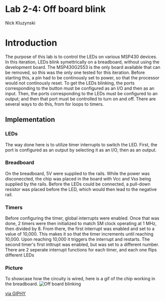 # Lab 2-4: Off board blink

Nick Kluzynski

# Introduction
The purpose of this lab is to control the LEDs on various MSP430 devices. In this iteration, LEDs blink symettrically on a breadboard, without using the development board. The MSP430G2553 is the only board available that can be removed, so this was the only one tested for this iteration.  Before starting this, a pin had to be continously set to power, so that the processor would not continously reset. To get the LEDs blinking, the ports corresponding to the button must be configured as an I/O and then as an input. Then, the ports corresponding to the LEDs must be configured to an output; and then that port must be controlled to turn on and off. There are several ways to do this, from for loops to timers. 

## Implementation
### LEDs
The way done here is to utilize timer interrupts to switch the LED. First, the port is configured as an output by selecting it as an I/O, then as an output.

### Breadboard
On the breadboard, 5V were supplied to the rails. While the power was disconeccted, the chip was placed in the board with Vcc and Vss being supplied by the rails. Before the LEDs could be connected, a pull-down resistor was placed before the LED, which would then lead to the negative rail.


### Timers
Before configuring the timer, global interrupts were enabled. Once that was done, 2 timers were then initialized to match SM clock operating at 1 MHz, then divided by 8. From there, the first interrupt was enabled and set to a value of 10,000. This makes it so that the timer increments until reaching 10,000. Upon reaching 10,000 it triggers the interrupt and restarts.  The second timer's first inttrupt was enabled, but was set to a different number. There are 2 seperate interrupt functions for each timer, and each one flips different LEDs

### Picture
To showcase how the circuity is wired, here is a gif of the chip working in the breadboard.
![Off board blinking](https://github.com/RU09342/lab-2-blinking-leds-kluzynskn6/blob/master/Off_Board%20Blink/offBoardBlink.gif)
<p><a href="https://giphy.com/gifs/embedded-l4EoOMzO4fd3qxuaA">via GIPHY</a></p>
